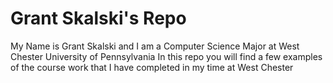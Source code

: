 # Grant Skalski's Repo

My Name is Grant Skalski and I am a Computer Science Major at West Chester University of Pennsylvania 
In this repo you will find a few examples of the course work that I have completed in my time at West Chester
